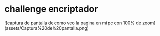 <h1> challenge encriptador </h1>
![captura de pantalla de como veo la pagina en mi pc con 100% de zoom](assets/Captura%20de%20pantalla.png)
